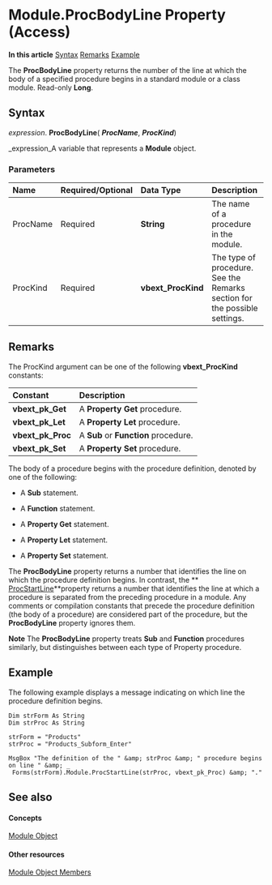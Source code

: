 
# Module.ProcBodyLine Property (Access)

 **In this article**
 [Syntax](#sectionSection0)
 [Remarks](#sectionSection1)
 [Example](#sectionSection2)


The  **ProcBodyLine** property returns the number of the line at which the body of a specified procedure begins in a standard module or a class module. Read-only **Long**.

## Syntax
<a name="sectionSection0"> </a>

 _expression_. **ProcBodyLine**( **_ProcName_**,  **_ProcKind_**)

 _expression_A variable that represents a  **Module** object.


### Parameters



|**Name**|**Required/Optional**|**Data Type**|**Description**|
|:-----|:-----|:-----|:-----|
|ProcName|Required| **String**|The name of a procedure in the module.|
|ProcKind|Required| **vbext_ProcKind**|The type of procedure. See the Remarks section for the possible settings.|

## Remarks
<a name="sectionSection1"> </a>

The ProcKind argument can be one of the following **vbext_ProcKind** constants:



|**Constant**|**Description**|
|:-----|:-----|
| **vbext_pk_Get**|A  **Property Get** procedure.|
| **vbext_pk_Let**|A  **Property Let** procedure.|
| **vbext_pk_Proc**|A  **Sub** or **Function** procedure.|
| **vbext_pk_Set**|A  **Property Set** procedure.|
The body of a procedure begins with the procedure definition, denoted by one of the following:


- A  **Sub** statement.
    
- A  **Function** statement.
    
- A  **Property Get** statement.
    
- A  **Property Let** statement.
    
- A  **Property Set** statement.
    
The  **ProcBodyLine** property returns a number that identifies the line on which the procedure definition begins. In contrast, the ** [ProcStartLine](ef9a1ab4-f992-5077-b52b-d16cba10f697.md)**property returns a number that identifies the line at which a procedure is separated from the preceding procedure in a module. Any comments or compilation constants that precede the procedure definition (the body of a procedure) are considered part of the procedure, but the  **ProcBodyLine** property ignores them.


 **Note**  The  **ProcBodyLine** property treats **Sub** and **Function** procedures similarly, but distinguishes between each type of Property procedure.


## Example
<a name="sectionSection2"> </a>

The following example displays a message indicating on which line the procedure definition begins.


```
Dim strForm As String 
Dim strProc As String 
 
strForm = "Products" 
strProc = "Products_Subform_Enter" 
 
MsgBox "The definition of the " &amp; strProc &amp; " procedure begins on line " &amp; _ 
 Forms(strForm).Module.ProcStartLine(strProc, vbext_pk_Proc) &amp; "."
```


## See also
<a name="sectionSection2"> </a>


#### Concepts


 [Module Object](e04272fa-9c29-2567-bd15-1cea38906894.md)
#### Other resources


 [Module Object Members](c2e71012-645e-b818-1247-9775f221619e.md)
